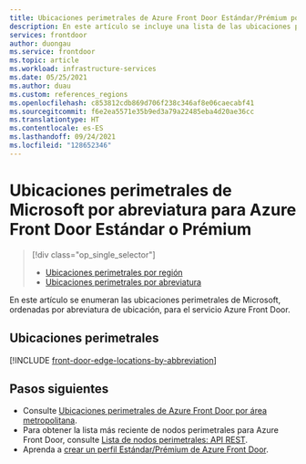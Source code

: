 ```yaml
---
title: Ubicaciones perimetrales de Azure Front Door Estándar/Prémium por abreviatura
description: En este artículo se incluye una lista de las ubicaciones perimetrales de Azure Front Estándar o Prémium, ordenadas por abreviatura.
services: frontdoor
author: duongau
ms.service: frontdoor
ms.topic: article
ms.workload: infrastructure-services
ms.date: 05/25/2021
ms.author: duau
ms.custom: references_regions
ms.openlocfilehash: c853812cdb869d706f238c346af8e06caecabf41
ms.sourcegitcommit: f6e2ea5571e35b9ed3a79a22485eba4d20ae36cc
ms.translationtype: HT
ms.contentlocale: es-ES
ms.lasthandoff: 09/24/2021
ms.locfileid: "128652346"
---
```

# <a name="microsoft-edge-locations-by-abbreviation-for-azure-front-door-standardpremium"></a>Ubicaciones perimetrales de Microsoft por abreviatura para Azure Front Door Estándar o Prémium
> [!div class="op_single_selector"]
> * [Ubicaciones perimetrales por región](edge-locations.md)
> * [Ubicaciones perimetrales por abreviatura](edge-locations-by-abbreviation.md)
> 

En este artículo se enumeran las ubicaciones perimetrales de Microsoft, ordenadas por abreviatura de ubicación, para el servicio Azure Front Door.

## <a name="edge-locations"></a>Ubicaciones perimetrales

[!INCLUDE [front-door-edge-locations-by-abbreviation](../../../includes/front-door-edge-locations-by-abbreviation.md)]

## <a name="next-steps"></a>Pasos siguientes

* Consulte [Ubicaciones perimetrales de Azure Front Door por área metropolitana](edge-locations.md).
* Para obtener la lista más reciente de nodos perimetrales para Azure Front Door, consulte [Lista de nodos perimetrales: API REST](/rest/api/cdn/edge-nodes/list).
* Aprenda a [crear un perfil Estándar/Prémium de Azure Front Door](create-front-door-portal.md).
